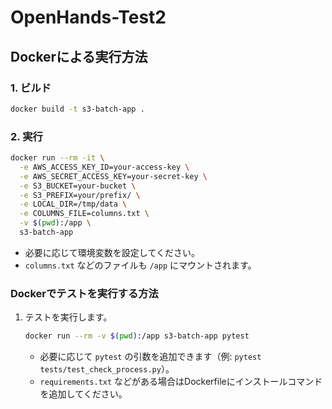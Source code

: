 # OpenHands-Test2

## Dockerによる実行方法

### 1. ビルド

```sh
docker build -t s3-batch-app .
```

### 2. 実行

```sh
docker run --rm -it \
  -e AWS_ACCESS_KEY_ID=your-access-key \
  -e AWS_SECRET_ACCESS_KEY=your-secret-key \
  -e S3_BUCKET=your-bucket \
  -e S3_PREFIX=your/prefix/ \
  -e LOCAL_DIR=/tmp/data \
  -e COLUMNS_FILE=columns.txt \
  -v $(pwd):/app \
  s3-batch-app
```

- 必要に応じて環境変数を設定してください。
- `columns.txt` などのファイルも `/app` にマウントされます。


### Dockerでテストを実行する方法

1. テストを実行します。

    ```sh
    docker run --rm -v $(pwd):/app s3-batch-app pytest
    ```

    - 必要に応じて `pytest` の引数を追加できます（例: `pytest tests/test_check_process.py`）。
    - `requirements.txt` などがある場合はDockerfileにインストールコマンドを追加してください。

